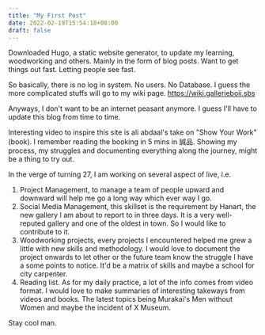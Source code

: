 ```yaml
---
title: "My First Post"
date: 2022-02-19T15:54:18+08:00
draft: false
---
```


Downloaded Hugo, a static website generator, to update my learning, woodworking and others.
Mainly in the form of blog posts. Want to get things out fast. Letting people see fast.

So basically, there is no log in system. No users.  No Database. I guess the more complicated stuffs will go to my wiki page.  https://wiki.gallerieboii.sbs

Anyways, I don't want to be an internet peasant anymore.  I guess I'll have to update this blog from time to time.

Interesting video to inspire this site is ali abdaal's take on "Show Your Work"(book). I remember reading the booking in 5 mins in 誠品.  Showing my process, my struggles and documenting everything along the journey, might be a thing to try out. 

In the verge of turning 27, I am working on several aspect of live, i.e.
1. Project Management, to manage a team of people upward and downward will help me go a long way which ever way I go.
2. Social Media Management, this skillset is the requirement by Hanart, the new gallery I am about to report to in three days.  It is a very well-reputed gallery and one of the oldest in town. So I would like to contribute to it.
3. Woodworking projects, every projects I encountered helped me grew a little with new skills and methodology.  I would love to document the project onwards to let other or the future team know the struggle I have a some points to notice.  It'd be a matrix of skills and maybe a school for city carpenter.
4. Reading list. As for my daily practice, a lot of the info comes from video format.  I would love to make summaries of interesting takeways from videos and books. The latest topics being Murakai's Men without Women and maybe the incident of X Museum.

Stay cool man.
